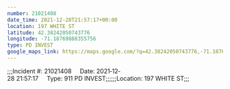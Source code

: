 ```yaml
---
number: 21021408
date_time: 2021-12-28T21:57:17+00:00
location: 197 WHITE ST
latitude: 42.38242050743776
longitude: -71.18769888355756
type: PD INVEST
google_maps_link: https://maps.google.com/?q=42.38242050743776,-71.18769888355756
---
```


;;;Incident #: 21021408     Date: 2021‐12‐28 21:57:17     Type: 911 PD INVEST;;;;;;Location: 197 WHITE ST;;;
